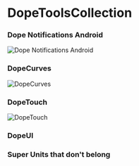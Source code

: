 # DopeToolsCollection
 ### Dope Notifications Android
![Dope Notifications Android](https://i.imgur.com/HF1bZBp.png)

### DopeCurves
![DopeCurves](https://i.imgur.com/2R1QLfD.png)

### DopeTouch
![DopeTouch](https://i.imgur.com/FvzREVom.jpg)

### DopeUI
### Super Units that don't belong
